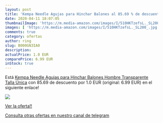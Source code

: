 ```yaml
---
layout: post
title: 'Kempa Needle Agujas para Hinchar Balones al 85.69 % de descuento'
date: 2020-04-11 18:07:05
thumbnailImage: 'https://m.media-amazon.com/images/I/510HKTzefsL._SL200_.jpg'
images: [ 'https://m.media-amazon.com/images/I/510HKTzefsL._SL200_.jpg' ]
comments: true
category: ofertas
author: ring
slug: B000GN3IA0
description:
actualPrice: 1.0 EUR
comparePrice: 6.99 EUR
inStock: true
---
```


Está [Kempa Needle Agujas para Hinchar Balones  Hombre  Transparente  Talla Única](https://www.amazon.com/dp/B000GN3IA0/?tag=redken08-20) con 85.69 de descuento por 1.0 EUR (original: 6.99 EUR) en el siguiente enlace!

[![](https://m.media-amazon.com/images/I/510HKTzefsL._SL200_.jpg)](https://www.amazon.com/dp/B000GN3IA0/?tag=redken08-20)

[Ver la oferta!!](https://www.amazon.com/dp/B000GN3IA0/?tag=redken08-20)

[Consulta otras ofertas en nuestro canal de telegram](https://t.me/s/ofertas25)
